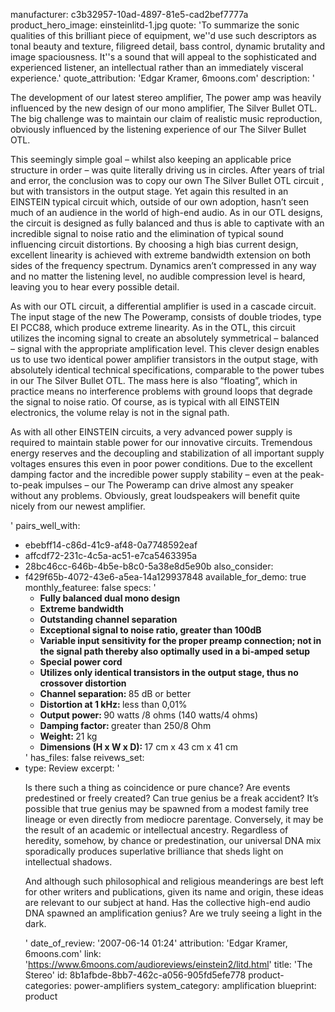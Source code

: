manufacturer: c3b32957-10ad-4897-81e5-cad2bef7777a
product_hero_image: einsteinlitd-1.jpg
quote: 'To summarize the sonic qualities of this brilliant piece of equipment, we''d use such descriptors as tonal beauty and texture, filigreed detail, bass control, dynamic brutality and image spaciousness. It''s a sound that will appeal to the sophisticated and experienced listener, an intellectual rather than an immediately visceral experience.'
quote_attribution: 'Edgar Kramer, 6moons.com'
description: '<p>The development of our latest stereo amplifier, The power amp was heavily influenced by the new design of our mono amplifier, The Silver Bullet OTL. The big challenge was to maintain our claim of realistic music reproduction, obviously influenced by the listening experience of our The Silver Bullet OTL.</p><p>This seemingly simple goal – whilst also keeping an applicable price structure in order – was quite literally driving us in circles. After years of trial and error, the conclusion was to copy our own The Silver Bullet OTL circuit , but with transistors in the output stage. Yet again this resulted in an EINSTEIN typical circuit which, outside of our own adoption, hasn’t seen much of an audience in the world of high-end audio. As in our OTL designs, the circuit is designed as fully balanced and thus is able to captivate with an incredible signal to noise ratio and the elimination of typical sound influencing circuit distortions. By choosing a high bias current design, excellent linearity is achieved with extreme bandwidth extension on both sides of the frequency spectrum. Dynamics aren’t compressed in any way and no matter the&nbsp;listening level, no audible compression level is heard, leaving you to hear every possible detail.</p><p>As with our OTL circuit, a differential amplifier is used in a cascade circuit. The input stage of the new The Poweramp, consists of double triodes, type EI PCC88, which produce extreme linearity. As in the OTL, this circuit utilizes the incoming signal to create an absolutely symmetrical – balanced – signal with the appropriate amplification level. This clever design enables us to use two identical power amplifier transistors in the output stage, with absolutely identical technical specifications, comparable to the power tubes in our The Silver Bullet OTL. The mass here is also “floating”, which in practice means no interference problems with ground loops that degrade the signal to noise ratio. Of course, as is typical with all EINSTEIN electronics, the volume relay is not in the signal path.</p><p>As with all other EINSTEIN circuits, a very advanced power supply is required to maintain stable power for our innovative circuits. Tremendous energy reserves and the decoupling and stabilization of all important supply voltages ensures this even in poor power conditions. Due to the excellent damping factor and the incredible power supply stability – even at the peak-to-peak impulses – our The Poweramp can drive almost any speaker without any problems. Obviously, great loudspeakers will benefit quite nicely from our newest amplifier.</p>'
pairs_well_with:
  - ebebff14-c86d-41c9-af48-0a7748592eaf
  - affcdf72-231c-4c5a-ac51-e7ca5463395a
  - 28bc46cc-646b-4b5e-b8c0-5a38e8d5e90b
also_consider:
  - f429f65b-4072-43e6-a5ea-14a129937848
available_for_demo: true
monthly_featuree: false
specs: '<ul><li><strong>Fully balanced dual mono design</strong></li><li><strong>Extreme bandwidth</strong></li><li><strong>Outstanding channel separation</strong></li><li><strong>Exceptional signal to noise ratio, greater than 100dB</strong></li><li><strong>Variable input sensitivity for the proper preamp connection; not in the signal path thereby also optimally used in a bi-amped setup</strong></li><li><strong>Special power cord</strong></li><li><strong>Utilizes only identical transistors in the output stage, thus no crossover distortion</strong></li><li><strong>Channel separation:&nbsp;</strong>85 dB or better</li><li><strong>Distortion at 1 kHz:&nbsp;</strong>less than 0,01%</li><li><strong>Output power:&nbsp;</strong>90 watts /8 ohms (140 watts/4 ohms)</li><li><strong>Damping factor:&nbsp;</strong>greater than 250/8 Ohm</li><li><strong>Weight:&nbsp;</strong>21 kg</li><li><strong>Dimensions (H x W x D):&nbsp;</strong>17 cm x 43 cm x 41 cm&nbsp;&nbsp;</li></ul>'
has_files: false
reivews_set:
  -
    type: Review
    excerpt: '<p>Is there such a thing as coincidence or pure chance? Are events predestined or freely created? Can true genius be a freak accident? It’s possible that true genius may be spawned from a modest family tree lineage or even directly from mediocre parentage. Conversely, it may be the result of an academic or intellectual ancestry. Regardless of heredity, somehow, by chance or predestination, our universal DNA mix sporadically produces superlative brilliance that sheds light on intellectual shadows.</p><p>And although such philosophical and religious meanderings are best left for other writers and publications, given its name and origin, these ideas are relevant to our subject at hand. Has the collective high-end audio DNA spawned an amplification genius? Are we truly seeing a light in the dark.</p>'
    date_of_review: '2007-06-14 01:24'
    attribution: 'Edgar Kramer, 6moons.com'
    link: 'https://www.6moons.com/audioreviews/einstein2/litd.html'
title: 'The Stereo'
id: 8b1afbde-8bb7-462c-a056-905fd5efe778
product-categories: power-amplifiers
system_category: amplification
blueprint: product
